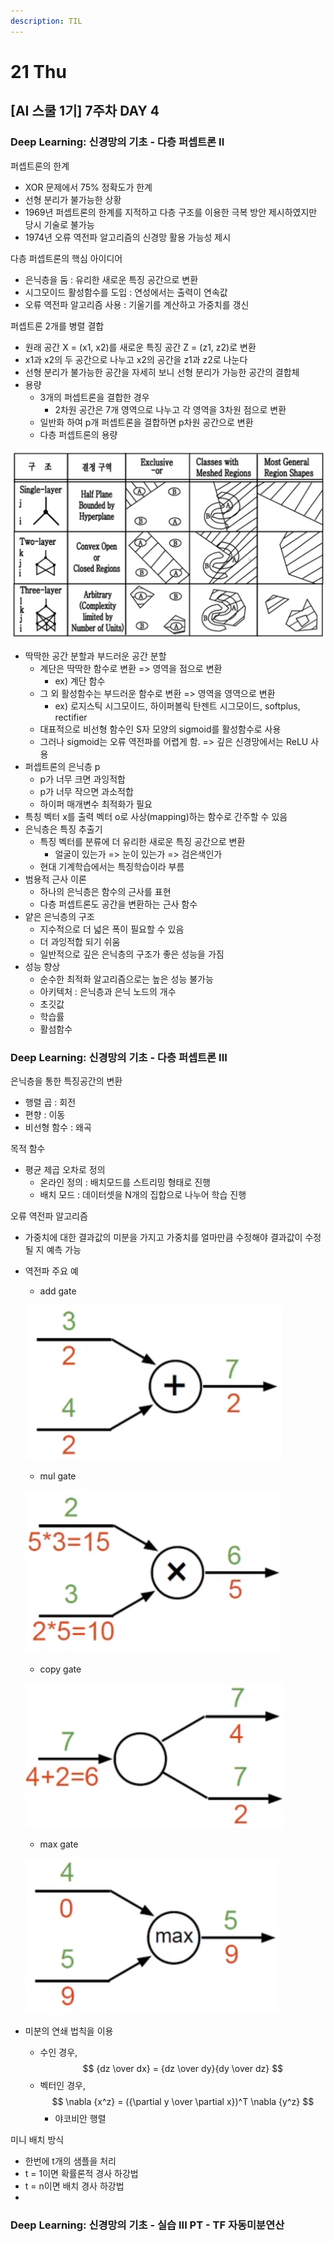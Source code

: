```yaml
---
description: TIL
---
```


# 21 Thu

## \[AI 스쿨 1기\] 7주차 DAY 4

### Deep Learning: 신경망의 기초 - 다층 퍼셉트론 II

퍼셉트론의 한계

* XOR 문제에서 75% 정확도가 한계
* 선형 분리가 불가능한 상황
* 1969년 퍼셉트론의 한계를 지적하고 다층 구조를 이용한 극복 방안 제시하였지만 당시 기술로 불가능
* 1974년 오류 역전파 알고리즘의 신경망 활용 가능성 제시

다층 퍼셉트론의 핵심 아이디어

* 은닉층을 둠 : 유리한 새로운 특징 공간으로 변환
* 시그모이드 활성함수를 도입 : 연성에서는 출력이 연속값
* 오류 역전파 알고리즘 사용 : 기울기를 계산하고 가중치를 갱신

퍼셉트론 2개를 병렬 결합

* 원래 공간 X = \(x1, x2\)를 새로운 특징 공간 Z = \(z1, z2\)로 변환
* x1과 x2의 두 공간으로 나누고 x2의 공간을 z1과 z2로 나눈다
* 선형 분리가 불가능한 공간을 자세히 보니 선형 분리가 가능한 공간의 결합체
* 용량
  * 3개의 퍼셉트론을 결합한 경우
    * 2차원 공간은 7개 영역으로 나누고 각 영역을 3차원 점으로 변환
  * 일반화 하여 p개 퍼셉트론을 결합하면 p차원 공간으로 변환
  * 다층 퍼셉트론의 용량

![](../../.gitbook/assets/image%20%28191%29.png)

* 딱딱한 공간 분할과 부드러운 공간 분할
  * 계단은 딱딱한 함수로 변환 =&gt; 영역을 점으로 변환
    * ex\) 계단 함수
  * 그 외 활성함수는 부드러운 함수로 변환 =&gt; 영역을 영역으로 변환
    * ex\) 로지스틱 시그모이드, 하이퍼볼릭 탄젠트 시그모이드, softplus, rectifier
  * 대표적으로 비선형 함수인 S자 모양의 sigmoid를 활성함수로 사용
  * 그러나 sigmoid는 오류 역전파를 어렵게 함. =&gt; 깊은 신경망에서는 ReLU 사용
* 퍼셉트론의 은닉층 p
  * p가 너무 크면 과잉적합
  * p가 너무 작으면 과소적합
  * 하이퍼 매개변수 최적화가 필요
* 특칭 벡터 x를 출력 벡터 o로 사상\(mapping\)하는 함수로 간주할 수 있음
* 은닉층은 특징 추출기
  * 특징 벡터를 분류에 더 유리한 새로운 특징 공간으로 변환
    * 얼굴이 있는가 =&gt; 눈이 있는가 =&gt; 검은색인가
  * 현대 기계학습에서는 특징학습이라 부름
* 범용적 근사 이론
  * 하나의 은닉층은 함수의 근사를 표현
  * 다층 퍼셉트론도 공간을 변환하는 근사 함수
* 얕은 은닉층의 구조
  * 지수적으로 더 넓은 폭이 필요할 수 있음
  * 더 과잉적합 되기 쉬움
  * 일반적으로 깊은 은닉층의 구조가 좋은 성능을 가짐
* 성능 향상
  * 순수한 최적화 알고리즘으로는 높은 성능 불가능
  * 아키텍처 : 은닉층과 은닉 노드의 개수
  * 초깃값
  * 학습률
  * 활섬함수



### Deep Learning: 신경망의 기초 - 다층 퍼셉트론 III

은닉층을 통한 특징공간의 변환

* 행렬 곱 : 회전
* 편향 : 이동
* 비선형 함수 : 왜곡

목적 함수

* 평균 제곱 오차로 정의
  * 온라인 정의 : 배치모드를 스트리밍 형태로 진행 
  * 배치 모드 : 데이터셋을 N개의 집합으로 나누어 학습 진행

오류 역전파 알고리즘

* 가중치에 대한 결과값의 미분을 가지고 가중치를 얼마만큼 수정해야 결과값이 수정될 지 예측 가능
* 역전파 주요 예

  * add gate



  ![](../../.gitbook/assets/image%20%28189%29.png)

  * mul gate

  ![](../../.gitbook/assets/image%20%28188%29.png)

  * copy gate

  ![](../../.gitbook/assets/image%20%28190%29.png)

  * max gate

  ![](../../.gitbook/assets/image%20%28193%29.png)

* 미분의 연쇄 법칙을 이용
  * 수인 경우, $$ {dz \over dx} = {dz \over dy}{dy \over dz} $$
  * 벡터인 경우, $$ \nabla {x^z} = ({\partial y \over \partial x})^T \nabla {y^z} $$
    * 야코비안 행렬

미니 배치 방식

* 한번에 t개의 샘플을 처리
* t = 1이면 확률론적 경사 하강법
* t = n이면 배치 경사 하강법
* 














### Deep Learning: 신경망의 기초 - 실습 III PT - TF 자동미분연산

